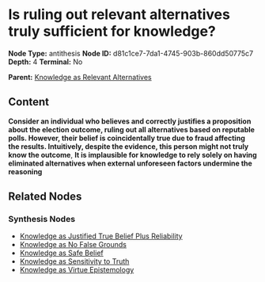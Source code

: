 # Is ruling out relevant alternatives truly sufficient for knowledge?

**Node Type:** antithesis
**Node ID:** d81c1ce7-7da1-4745-903b-860dd50775c7
**Depth:** 4
**Terminal:** No

**Parent:** [Knowledge as Relevant Alternatives](knowledge-as-relevant-alternatives-synthesis-b9293860-093b-4f3b-ba11-8adb72c8bc15.md)

## Content

**Consider an individual who believes and correctly justifies a proposition about the election outcome, ruling out all alternatives based on reputable polls. However, their belief is coincidentally true due to fraud affecting the results. Intuitively, despite the evidence, this person might not truly know the outcome**, **It is implausible for knowledge to rely solely on having eliminated alternatives when external unforeseen factors undermine the reasoning**

## Related Nodes

### Synthesis Nodes

- [Knowledge as Justified True Belief Plus Reliability](knowledge-as-justified-true-belief-plus-reliability-synthesis-5355526f-429e-414e-a077-c63c9617f4c7.md)
- [Knowledge as No False Grounds](knowledge-as-no-false-grounds-synthesis-c499ede4-eb90-459c-a126-e92d5ffbdcce.md)
- [Knowledge as Safe Belief](knowledge-as-safe-belief-synthesis-a38651b6-c2c4-4dd8-aa6e-0890bc4269ae.md)
- [Knowledge as Sensitivity to Truth](knowledge-as-sensitivity-to-truth-synthesis-2034c28e-3adc-4f57-84a0-e27bdf6e9c31.md)
- [Knowledge as Virtue Epistemology](knowledge-as-virtue-epistemology-synthesis-6153e7f5-aa60-4690-b03c-a7bdb6dd12b9.md)

